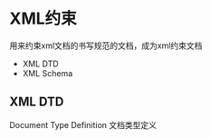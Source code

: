 # XML约束
用来约束xml文档的书写规范的文档，成为xml约束文档

* XML DTD
* XML Schema

## XML DTD
Document Type Definition 文档类型定义
